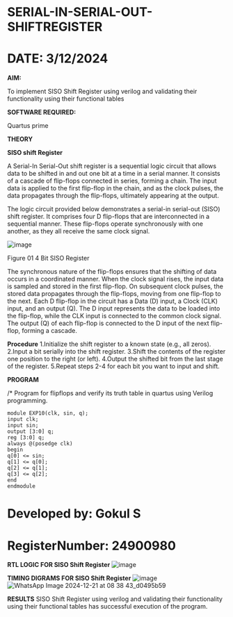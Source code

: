 # SERIAL-IN-SERIAL-OUT-SHIFTREGISTER
# DATE: 3/12/2024 
**AIM:**

To implement  SISO Shift Register using verilog and validating their functionality using their functional tables

**SOFTWARE REQUIRED:**

Quartus prime

**THEORY**

**SISO shift Register**

A Serial-In Serial-Out shift register is a sequential logic circuit that allows data to be shifted in and out one bit at a time in a serial manner. It consists of a cascade of flip-flops connected in series, forming a chain. The input data is applied to the first flip-flop in the chain, and as the clock pulses, the data propagates through the flip-flops, ultimately appearing at the output.

The logic circuit provided below demonstrates a serial-in serial-out (SISO) shift register. It comprises four D flip-flops that are interconnected in a sequential manner. These flip-flops operate synchronously with one another, as they all receive the same clock signal.

![image](https://github.com/naavaneetha/SERIAL-IN-SERIAL-OUT-SHIFTREGISTER/assets/154305477/e81c4072-37f9-46c6-8145-566764b74c3a)

Figure 01 4 Bit SISO Register

The synchronous nature of the flip-flops ensures that the shifting of data occurs in a coordinated manner. When the clock signal rises, the input data is sampled and stored in the first flip-flop. On subsequent clock pulses, the stored data propagates through the flip-flops, moving from one flip-flop to the next.
Each D flip-flop in the circuit has a Data (D) input, a Clock (CLK) input, and an output (Q). The D input represents the data to be loaded into the flip-flop, while the CLK input is connected to the common clock signal. The output (Q) of each flip-flop is connected to the D input of the next flip-flop, forming a cascade.

**Procedure**
1.Initialize the shift register to a known state (e.g., all zeros). 
2.Input a bit serially into the shift register. 
3.Shift the contents of the register one position to the right (or left).
4.Output the shifted bit from the last stage of the register. 
5.Repeat steps 2-4 for each bit you want to input and shift.



**PROGRAM**

/* Program for flipflops and verify its truth table in quartus using Verilog programming.
```
module EXP10(clk, sin, q);
input clk;
input sin;
output [3:0] q;
reg [3:0] q;
always @(posedge clk)
begin
q[0] <= sin;
q[1] <= q[0];
q[2] <= q[1];
q[3] <= q[2];
end
endmodule

```

# Developed by: Gokul S
# RegisterNumber: 24900980



**RTL LOGIC FOR SISO Shift Register**
![image](https://github.com/user-attachments/assets/c0767d62-bdf6-4312-95e2-6c44abc024c7)


**TIMING DIGRAMS FOR SISO Shift Register**
![image](https://github.com/user-attachments/assets/7c7a39ab-1c53-405d-b7fb-243fe82488e7)
![WhatsApp Image 2024-12-21 at 08 38 43_d0495b59](https://github.com/user-attachments/assets/0324346f-dd20-433b-b3d5-88fabe6ab387)

**RESULTS**
SISO Shift Register using verilog and validating their functionality using their functional tables has successful execution of the program.


